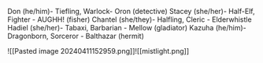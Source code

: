 Don (he/him)- Tiefling, Warlock- Oron (detective)
Stacey (she/her)- Half-Elf, Fighter - AUGHH! (fisher)
Chantel (she/they)- Halfling, Cleric - Elderwhistle
Hadiel (she/her)- Tabaxi, Barbarian - Mellow (gladiator)
Kazuha (he/him)- Dragonborn, Sorceror - Balthazar (hermit)

![[Pasted image 20240411152959.png]]![[mistlight.png]]
